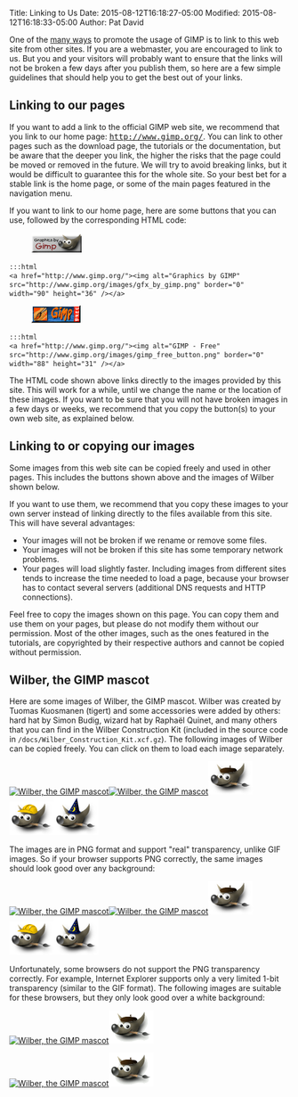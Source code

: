 Title: Linking to Us 
Date: 2015-08-12T16:18:27-05:00
Modified: 2015-08-12T16:18:33-05:00
Author: Pat David



One of the [many ways](/develop/) to promote the usage of GIMP is to link to this web site from other sites. If you are a webmaster, you are encouraged to link to us. But you and your visitors will probably want to ensure that the links will not be broken a few days after you publish them, so here are a few simple guidelines that should help you to get the best out of your links.

## Linking to our pages

If you want to add a link to the official GIMP web site, we recommend that you link to our home page: <kbd>http://www.gimp.org/</kbd>. You can link to other pages such as the download page, the tutorials or the documentation, but be aware that the <span class="help" title="deep link: a link to a page that is several clicks away from the home page">deeper you link</span>, the higher the risks that the page could be moved or removed in the future. We will try to avoid breaking links, but it would be difficult to guarantee this for the whole site. So your best bet for a stable link is the home page, or some of the main pages featured in the navigation menu.

If you want to link to our home page, here are some buttons that you can use, followed by the corresponding HTML code:

<figure>
<img src="/images/gfx_by_gimp.png" alt="Graphics by GIMP" />
</figure>

    :::html
    <a href="http://www.gimp.org/"><img alt="Graphics by GIMP"
    src="http://www.gimp.org/images/gfx_by_gimp.png" border="0"
    width="90" height="36" /></a>


<figure>
<img src="/images/gimp_free_button.png" alt="GIMP - Free" />
</figure>

    :::html
    <a href="http://www.gimp.org/"><img alt="GIMP - Free"
    src="http://www.gimp.org/images/gimp_free_button.png" border="0"
    width="88" height="31" /></a>

The HTML code shown above links directly to the images provided by this site. This will work for a while, until we change the name or the location of these images. If you want to be sure that you will not have broken images in a few days or weeks, we recommend that you copy the button(s) to your own web site, as explained below.

## Linking to or copying our images

Some images from this web site can be copied freely and used in other pages. This includes the buttons shown above and the images of Wilber shown below.

If you want to use them, we recommend that you copy these images to your own server instead of linking directly to the files available from this site. This will have several advantages:

*   Your images will not be broken if we rename or remove some files.
*   Your images will not be broken if this site has some temporary network problems.
*   Your pages will load slightly faster. Including images from different sites tends to increase the time needed to load a page, because your browser has to contact several servers (additional DNS requests and HTTP connections).

Feel free to copy the images shown on this page. You can copy them and use them on your pages, but please do not modify them without our permission. Most of the other images, such as the ones featured in the tutorials, are copyrighted by their respective authors and cannot be copied without permission.

## Wilber, the GIMP mascot

Here are some images of Wilber, the GIMP mascot. Wilber was created by Tuomas Kuosmanen (tigert) and some accessories were added by others: hard hat by Simon Budig, wizard hat by Raphaël Quinet, and many others that you can find in the Wilber Construction Kit (included in the source code in `/docs/Wilber_Construction_Kit.xcf.gz`). The following images of Wilber can be copied freely. You can click on them to load each image separately.

[![Wilber, the GIMP
mascot](/images/wilber_the_gimp.png)](/images/wilber_the_gimp.png)[![Wilber, the GIMP
mascot](/images/wilber_the_gimp2.png)](/images/wilber_the_gimp2.png)[![Wilber painter](/images/wilber_painter.png)](/images/wilber_painter.png)[![Wilber worker](/images/wilber_work.png)](/images/wilber_work.png)[![Wilber wizard](/images/wilber_wizard.png)](/images/wilber_wizard.png)

The images are in PNG format and support "real" transparency, unlike GIF images. So if your browser supports PNG correctly, the same images should look good over any background:

[![Wilber, the GIMP
mascot](/images/wilber_the_gimp.png)](/images/wilber_the_gimp.png)[![Wilber, the GIMP
mascot](/images/wilber_the_gimp2.png)](/images/wilber_the_gimp2.png)[![Wilber painter](/images/wilber_painter.png)](/images/wilber_painter.png)[![Wilber worker](/images/wilber_work.png)](/images/wilber_work.png)[![Wilber wizard](/images/wilber_wizard.png)](/images/wilber_wizard.png)

Unfortunately, some browsers do not support the PNG transparency correctly. For example, Internet Explorer supports only a very limited 1-bit transparency (similar to the GIF format). The following images are suitable for these browsers, but they only look good over a white background:

[![Wilber, the GIMP
mascot](/images/wilber_the_gimp_idx.png)](/images/wilber_the_gimp_idx.png)[![Wilber painter](/images/wilber_painter_idx.png)](/images/wilber_painter_idx.png)

[![Wilber, the GIMP
mascot](/images/wilber_the_gimp_idx.png)](/images/wilber_the_gimp_idx.png)[![Wilber painter](/images/wilber_painter_idx.png)](/images/wilber_painter_idx.png)

